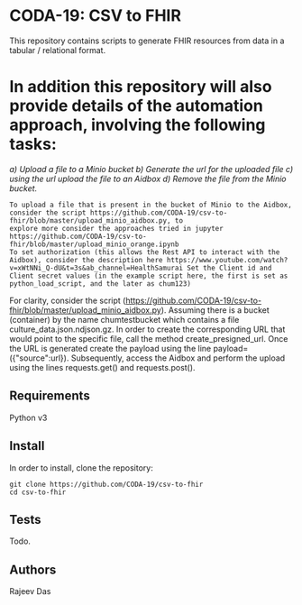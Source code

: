 # CODA-19: CSV to FHIR

This repository contains scripts to generate FHIR resources from data in a tabular / relational format.

# In addition this repository will also provide details of the automation approach, involving the following tasks:
  
   *a) Upload a file to a Minio bucket 
    b) Generate the url for the uploaded file
    c) using the url upload the file to an Aidbox 
    d) Remove the file from the Minio bucket.*
    
    To upload a file that is present in the bucket of Minio to the Aidbox, consider the script https://github.com/CODA-19/csv-to-fhir/blob/master/upload_minio_aidbox.py, to
    explore more consider the approaches tried in jupyter https://github.com/CODA-19/csv-to-fhir/blob/master/upload_minio_orange.ipynb
    To set authorization (this allows the Rest API to interact with the Aidbox), consider the description here https://www.youtube.com/watch?v=xWtNNi_Q-dU&t=3s&ab_channel=HealthSamurai Set the Client id and Client secret values (in the example script here, the first is set as python_load_script, and the later as chum123)

For clarity, consider the script (https://github.com/CODA-19/csv-to-fhir/blob/master/upload_minio_aidbox.py). Assuming there is a bucket (container) by the name chumtestbucket which contains a file culture_data.json.ndjson.gz. In order to create the corresponding URL that would point to the specific file, call the method create_presigned_url. Once the URL is generated create the payload using the line payload=({"source":url}). Subsequently, access the Aidbox and perform the upload using the lines requests.get() and requests.post(). 
    
    

## Requirements

Python v3

## Install

In order to install, clone the repository:

```
git clone https://github.com/CODA-19/csv-to-fhir
cd csv-to-fhir
```

## Tests

Todo.

## Authors

Rajeev Das
